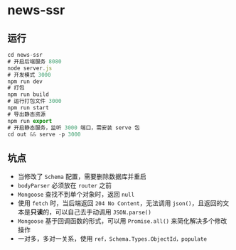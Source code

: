 # news-ssr

## 运行
```js
cd news-ssr
# 开启后端服务 8080
node server.js
# 开发模式 3000
npm run dev
# 打包
npm run build
# 运行打包文件 3000
npm run start
# 导出静态资源
npm run export
# 开启静态服务，监听 3000 端口，需安装 serve 包
cd out && serve -p 3000
```

## 坑点

-   当修改了 `Schema` 配置，需要删除数据库并重启
-   `bodyParser` 必须放在 `router` 之前
-   `Mongoose` 查找不到单个对象时，返回 `null`
-   使用 `fetch` 时，当后端返回 `204 No Content`，无法调用 `json()`，且返回的文本是**只读**的，可以自己去手动调用 `JSON.parse()`
-   `Mongoose` 基于回调函数的形式，可以用 `Promise.all()` 来简化解决多个修改操作
-   一对多，多对一关系，使用 `ref，Schema.Types.ObjectId，populate`
